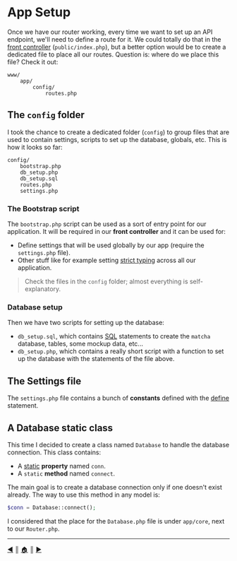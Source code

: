 # App Setup
Once we have our router working, every time we want to set up an API endpoint, we'll need to define a route for it. We could totally do that in the [front controller](https://en.wikipedia.org/wiki/Front_controller) (`public/index.php`), but a better option would be to create a dedicated file to place all our routes. Question is: where do we place this file? Check it out:
```
www/
    app/
        config/
            routes.php
```

## The `config` folder
I took the chance to create a dedicated folder (`config`) to group files that are used to contain settings, scripts to set up the database, globals, etc. This is how it looks so far:
```
config/
    bootstrap.php
    db_setup.php
    db_setup.sql
    routes.php
    settings.php
```

### The Bootstrap script
The `bootstrap.php` script can be used as a sort of entry point for our application. It will be required in our **front controller** and it can be used for:

* Define settings that will be used globally by our app (require the `settings.php` file).
* Other stuff like for example setting [strict typing](https://www.php.net/manual/en/language.types.declarations.php#language.types.declarations.strict) across all our application.

> Check the files in the `config` folder; almost everything is self-explanatory.

### Database setup
Then we have two scripts for setting up the database:

* `db_setup.sql`, which contains [SQL](https://en.wikipedia.org/wiki/SQL) statements to create the `matcha` database, tables, some mockup data, etc...
* `db_setup.php`, which contains a really short script with a function to set up the database with the statements of the file above.

## The Settings file
The `settings.php` file contains a bunch of **constants** defined with the [define](https://www.php.net/manual/en/function.define) statement.

## A Database static class
This time I decided to create a class named `Database` to handle the database connection. This class contains:

* A [static](https://www.php.net/manual/en/language.oop5.static.php) **property** named `conn`.
* A `static` **method** named `connect`.

The main goal is to create a database connection only if one doesn't exist already. The way to use this method in any model is:
```php
$conn = Database::connect();
```

I considered that the place for the `Database.php` file is under `app/core`, next to our `Router.php`.

---
[:arrow_backward:][back] ║ [:house:][home] ║ [:arrow_forward:][next]

<!-- navigation -->
[home]: ../README.md
[back]: ./router.md
[next]: ./jwt.md